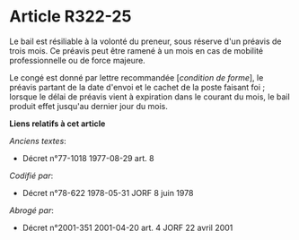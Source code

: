 # Article R322-25

Le bail est résiliable à la volonté du preneur, sous réserve d'un préavis de trois mois. Ce préavis peut être ramené à un
mois en cas de mobilité professionnelle ou de force majeure.

Le congé est donné par lettre recommandée [*condition de forme*], le préavis partant de la date d'envoi et le cachet de la
poste faisant foi ; lorsque le délai de préavis vient à expiration dans le courant du mois, le bail produit effet jusqu'au
dernier jour du mois.

**Liens relatifs à cet article**

_Anciens textes_:

  - Décret n°77-1018 1977-08-29 art. 8

_Codifié par_:

  - Décret n°78-622 1978-05-31 JORF 8 juin 1978

_Abrogé par_:

  - Décret n°2001-351 2001-04-20 art. 4 JORF 22 avril 2001
